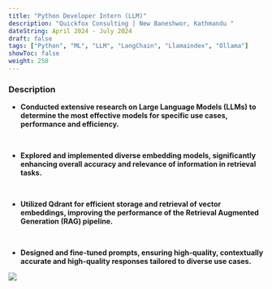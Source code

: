 ```yaml
---
title: "Python Developer Intern (LLM)"
description: "Quickfox Consulting | New Baneshwor, Kathmandu " 
dateString: April 2024 - July 2024
draft: false
tags: ["Python", "ML", "LLM", "LangChain", "Llamaindex", "Ollama"]
showToc: false
weight: 250
--- 
```


### Description

- **Conducted extensive research on Large Language Models (LLMs) to determine the most effective models for specific use cases, performance and efficiency.**

<br>

- **Explored and implemented diverse embedding models, significantly enhancing overall accuracy and relevance of information in retrieval tasks.**

<br>

- **Utilized Qdrant for efficient storage and retrieval of vector embeddings, improving the performance of the Retrieval Augmented Generation (RAG) pipeline.**

<br>

- **Designed and fine-tuned prompts, ensuring high-quality, contextually accurate and high-quality responses tailored to
diverse use cases.**

<!-- ![](/experience/intern/qf.png#center) -->
![](/experience/intern/qf2.png)